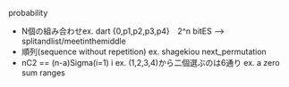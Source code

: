 probability

- N個の組み合わせex. dart {0,p1,p2,p3,p4}　2^n bitES --> splitandlist/meetinthemiddle
- 順列(sequence without repetition) ex. shagekiou next_permutation
- nC2 == (n-a)Sigma(i=1) i ex. (1,2,3,4)から二個選ぶのは6通り ex. a zero sum ranges
